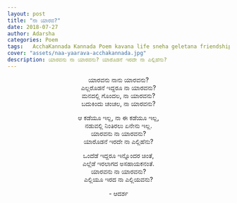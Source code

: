 ```yaml
---
layout: post
title: "ನಾ ಯಾರವ?"
date: 2018-07-27
author: Adarsha
categories: Poem
tags:	AcchaKannada Kannada Poem kavana life sneha geletana friendship friends doubt anumaana jeevana belong
cover: "assets/naa-yaarava-acchakannada.jpg"
description: ಯಾರವನು ನಾ ಯಾರವನು? ಯಾರೊಡನೆ ಇರದೇ ನಾ ಎಲ್ಲಿಹೆನು?
---
```


<p align ="center">ಯಾರವನು ನಾನು ಯಾರವನು?<br>
ಎಲ್ಲರೊಡನೆ ಇದ್ದರೂ ನಾ ಯಾರವನು?<br>
ಮನದಲ್ಲಿ ಗೊಂದಲ, ನಾ ಯಾರವನು?<br>
ಬದುಕಿಂದು ಚಂಚಲ, ನಾ ಯಾರವನು?</p>

<p align ="center">ಆ ಕಡೆಯೂ ಇಲ್ಲ, ನಾ ಈ ಕಡೆಯೂ ಇಲ್ಲ,<br>
ನಡುವಲ್ಲಿ ನಿಂತಿರಲು ಏನೇನು ಇಲ್ಲ.<br>
ಯಾರವನು ನಾ ಯಾರವನು?<br>
ಯಾರೊಡನೆ ಇರದೇ ನಾ ಎಲ್ಲಿಹೆನು?</p>

<p align ="center">ಒಂದೆಡೆ ಇದ್ದರೂ ಇನ್ನೊಂದರ ಚಿಂತೆ,<br>
ಎಲ್ಲೆಡೆ ಇರಲಾಗದ ಅಸಹಾಯಕನಂತೆ.<br>
ಯಾರವನು ನಾ ಯಾರವನು?<br>
ಎಲ್ಲಿಯೂ ಇರದ ನಾ ಎಲ್ಲಿಯವನು?</p>

<p align ="center">- ಆದರ್ಶ</p>
